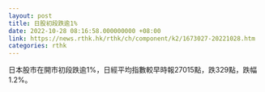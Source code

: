 ```yaml
---
layout: post
title: 日股初段跌逾1%
date: 2022-10-28 08:16:58.000000000 +08:00
link: https://news.rthk.hk/rthk/ch/component/k2/1673027-20221028.htm
categories: rthk
---
```


日本股市在開市初段跌逾1%，日經平均指數較早時報27015點，跌329點，跌幅1.2%。

